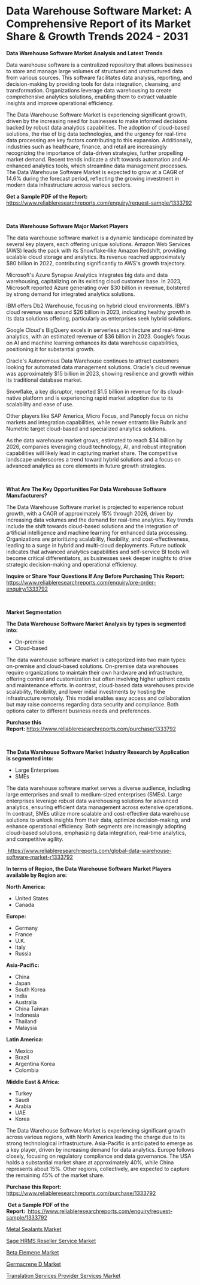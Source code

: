 <p><h1>Data Warehouse Software Market: A Comprehensive Report of its Market Share & Growth Trends 2024 - 2031</h1></p><p><strong>Data Warehouse Software Market Analysis and Latest Trends</strong></p>
<p><p>Data warehouse software is a centralized repository that allows businesses to store and manage large volumes of structured and unstructured data from various sources. This software facilitates data analysis, reporting, and decision-making by providing tools for data integration, cleansing, and transformation. Organizations leverage data warehousing to create comprehensive analytics solutions, enabling them to extract valuable insights and improve operational efficiency.</p><p>The Data Warehouse Software Market is experiencing significant growth, driven by the increasing need for businesses to make informed decisions backed by robust data analytics capabilities. The adoption of cloud-based solutions, the rise of big data technologies, and the urgency for real-time data processing are key factors contributing to this expansion. Additionally, industries such as healthcare, finance, and retail are increasingly recognizing the importance of data-driven strategies, further propelling market demand. Recent trends indicate a shift towards automation and AI-enhanced analytics tools, which streamline data management processes. The Data Warehouse Software Market is expected to grow at a CAGR of 14.6% during the forecast period, reflecting the growing investment in modern data infrastructure across various sectors.</p></p>
<p><strong>Get a Sample PDF of the Report:&nbsp;</strong> <a href="https://www.reliableresearchreports.com/enquiry/request-sample/1333792?utm_campaign=3&utm_medium=2&utm_source=Github&utm_content=ia&utm_term=12122024&utm_id=data-warehouse-software">https://www.reliableresearchreports.com/enquiry/request-sample/1333792</a></p>
<p>&nbsp;</p>
<p><strong>Data Warehouse Software Major Market Players</strong></p>
<p><p>The data warehouse software market is a dynamic landscape dominated by several key players, each offering unique solutions. Amazon Web Services (AWS) leads the pack with its Snowflake-like Amazon Redshift, providing scalable cloud storage and analytics. Its revenue reached approximately $80 billion in 2022, contributing significantly to AWS's growth trajectory.</p><p>Microsoft's Azure Synapse Analytics integrates big data and data warehousing, capitalizing on its existing cloud customer base. In 2023, Microsoft reported Azure generating over $30 billion in revenue, bolstered by strong demand for integrated analytics solutions.</p><p>IBM offers Db2 Warehouse, focusing on hybrid cloud environments. IBM's cloud revenue was around $26 billion in 2023, indicating healthy growth in its data solutions offering, particularly as enterprises seek hybrid solutions.</p><p>Google Cloud's BigQuery excels in serverless architecture and real-time analytics, with an estimated revenue of $36 billion in 2023. Google’s focus on AI and machine learning enhances its data warehouse capabilities, positioning it for substantial growth.</p><p>Oracle's Autonomous Data Warehouse continues to attract customers looking for automated data management solutions. Oracle's cloud revenue was approximately $15 billion in 2023, showing resilience and growth within its traditional database market.</p><p>Snowflake, a key disruptor, reported $1.5 billion in revenue for its cloud-native platform and is experiencing rapid market adoption due to its scalability and ease of use.</p><p>Other players like SAP America, Micro Focus, and Panoply focus on niche markets and integration capabilities, while newer entrants like Rubrik and Numetric target cloud-based and specialized analytics solutions.</p><p>As the data warehouse market grows, estimated to reach $34 billion by 2026, companies leveraging cloud technology, AI, and robust integration capabilities will likely lead in capturing market share. The competitive landscape underscores a trend toward hybrid solutions and a focus on advanced analytics as core elements in future growth strategies.</p></p>
<p>&nbsp;</p>
<p><strong>What Are The Key Opportunities For Data Warehouse Software Manufacturers?</strong></p>
<p><p>The Data Warehouse Software market is projected to experience robust growth, with a CAGR of approximately 15% through 2026, driven by increasing data volumes and the demand for real-time analytics. Key trends include the shift towards cloud-based solutions and the integration of artificial intelligence and machine learning for enhanced data processing. Organizations are prioritizing scalability, flexibility, and cost-effectiveness, leading to a surge in hybrid and multi-cloud deployments. Future outlook indicates that advanced analytics capabilities and self-service BI tools will become critical differentiators, as businesses seek deeper insights to drive strategic decision-making and operational efficiency.</p></p>
<p><strong>Inquire or Share Your Questions If Any Before Purchasing This Report:</strong> <a href="https://www.reliableresearchreports.com/enquiry/pre-order-enquiry/1333792?utm_campaign=3&utm_medium=2&utm_source=Github&utm_content=ia&utm_term=12122024&utm_id=data-warehouse-software">https://www.reliableresearchreports.com/enquiry/pre-order-enquiry/1333792</a></p>
<p>&nbsp;</p>
<p><strong>Market Segmentation</strong></p>
<p><strong>The Data Warehouse Software Market Analysis by types is segmented into:</strong></p>
<p><ul><li>On-premise</li><li>Cloud-based</li></ul></p>
<p><p>The data warehouse software market is categorized into two main types: on-premise and cloud-based solutions. On-premise data warehouses require organizations to maintain their own hardware and infrastructure, offering control and customization but often involving higher upfront costs and maintenance efforts. In contrast, cloud-based data warehouses provide scalability, flexibility, and lower initial investments by hosting the infrastructure remotely. This model enables easy access and collaboration but may raise concerns regarding data security and compliance. Both options cater to different business needs and preferences.</p></p>
<p><strong>Purchase this Report:&nbsp;</strong><a href="https://www.reliableresearchreports.com/purchase/1333792?utm_campaign=3&utm_medium=2&utm_source=Github&utm_content=ia&utm_term=12122024&utm_id=data-warehouse-software">https://www.reliableresearchreports.com/purchase/1333792</a></p>
<p>&nbsp;</p>
<p><strong>The Data Warehouse Software Market Industry Research by Application is segmented into:</strong></p>
<p><ul><li>Large Enterprises</li><li>SMEs</li></ul></p>
<p><p>The data warehouse software market serves a diverse audience, including large enterprises and small to medium-sized enterprises (SMEs). Large enterprises leverage robust data warehousing solutions for advanced analytics, ensuring efficient data management across extensive operations. In contrast, SMEs utilize more scalable and cost-effective data warehouse solutions to unlock insights from their data, optimize decision-making, and enhance operational efficiency. Both segments are increasingly adopting cloud-based solutions, emphasizing data integration, real-time analytics, and competitive agility.</p></p>
<p><a href="https://www.reliableresearchreports.com/global-data-warehouse-software-market-r1333792?utm_campaign=3&utm_medium=2&utm_source=Github&utm_content=ia&utm_term=12122024&utm_id=data-warehouse-software">&nbsp;https://www.reliableresearchreports.com/global-data-warehouse-software-market-r1333792</a></p>
<p><strong>In terms of Region, the Data Warehouse Software Market Players available by Region are:</strong></p>
<p>
    <p> <strong> North America: </strong>
        <ul>
            <li>United States</li>
            <li>Canada</li>
        </ul>
        </p> 
    <p> <strong> Europe: </strong>
        <ul>
            <li>Germany</li>
            <li>France</li>
            <li>U.K.</li>
            <li>Italy</li>
            <li>Russia</li>
        </ul>
        </p> 
    <p> <strong> Asia-Pacific: </strong>
        <ul>
            <li>China</li>
            <li>Japan</li>
            <li>South Korea</li>
            <li>India</li>
            <li>Australia</li>
            <li>China Taiwan</li>
            <li>Indonesia</li>
            <li>Thailand</li>
            <li>Malaysia</li>
        </ul>
        </p> 
    <p> <strong> Latin America: </strong>
        <ul>
            <li>Mexico</li>
            <li>Brazil</li>
            <li>Argentina Korea</li>
            <li>Colombia</li>
        </ul>
        </p> 
    <p> <strong> Middle East & Africa: </strong>
        <ul>
            <li>Turkey</li>
            <li>Saudi</li>
            <li>Arabia</li>
            <li>UAE</li>
            <li>Korea</li>
        </ul>
    </p>
    </p>
<p><p>The Data Warehouse Software Market is experiencing significant growth across various regions, with North America leading the charge due to its strong technological infrastructure. Asia-Pacific is anticipated to emerge as a key player, driven by increasing demand for data analytics. Europe follows closely, focusing on regulatory compliance and data governance. The USA holds a substantial market share at approximately 40%, while China represents about 15%. Other regions, collectively, are expected to capture the remaining 45% of the market share.</p></p>
<p><strong>Purchase this Report: </strong><a href="https://www.reliableresearchreports.com/purchase/1333792?utm_campaign=3&utm_medium=2&utm_source=Github&utm_content=ia&utm_term=12122024&utm_id=data-warehouse-software">https://www.reliableresearchreports.com/purchase/1333792</a></p>
<p>&nbsp;<strong>Get a Sample PDF of the Report:&nbsp;&nbsp;</strong><a href="https://www.reliableresearchreports.com/enquiry/request-sample/1333792?utm_campaign=3&utm_medium=2&utm_source=Github&utm_content=ia&utm_term=12122024&utm_id=data-warehouse-software">https://www.reliableresearchreports.com/enquiry/request-sample/1333792</a></p>
<p><strong></strong></p>
<p><p><a href="https://www.linkedin.com/pulse/driving-forces-behind-metal-sealants-market-expansion-74-cagr-2024-2031-uxo7c?utm_campaign=3&utm_medium=2&utm_source=Github&utm_content=ia&utm_term=12122024&utm_id=data-warehouse-software">Metal Sealants Market</a></p><p><a href="https://github.com/mauripalmi/Market-Research-Report-List-5/blob/main/sage-hrms-reseller-service-market.md?utm_campaign=3&utm_medium=2&utm_source=Github&utm_content=ia&utm_term=12122024&utm_id=data-warehouse-software">Sage HRMS Reseller Service Market</a></p><p><a href="https://www.linkedin.com/pulse/beta-elemene-market-revenue-demand-forecast-142-cagr-from-2024-jcelc?utm_campaign=3&utm_medium=2&utm_source=Github&utm_content=ia&utm_term=12122024&utm_id=data-warehouse-software">Beta Elemene Market</a></p><p><a href="https://www.linkedin.com/pulse/rev-athenaur-okk4f?utm_campaign=3&utm_medium=2&utm_source=Github&utm_content=ia&utm_term=12122024&utm_id=data-warehouse-software">Germacrene D Market</a></p><p><a href="https://github.com/gulaimolin/Market-Research-Report-List-6/blob/main/translation-services-provider-services-market.md?utm_campaign=3&utm_medium=2&utm_source=Github&utm_content=ia&utm_term=12122024&utm_id=data-warehouse-software">Translation Services Provider Services Market</a></p></p>